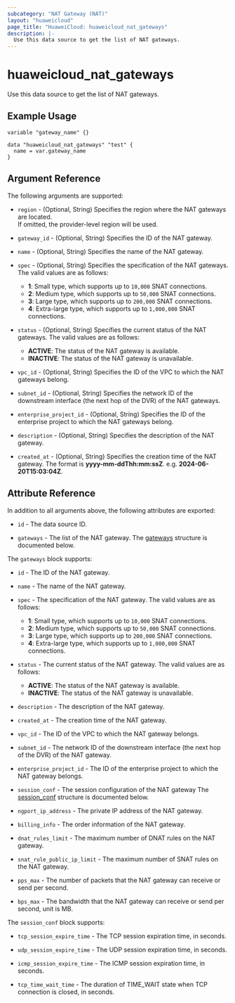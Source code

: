 ```yaml
---
subcategory: "NAT Gateway (NAT)"
layout: "huaweicloud"
page_title: "HuaweiCloud: huaweicloud_nat_gateways"
description: |-
  Use this data source to get the list of NAT gateways.
---
```


# huaweicloud_nat_gateways

Use this data source to get the list of NAT gateways.

## Example Usage

```hcl
variable "gateway_name" {}

data "huaweicloud_nat_gateways" "test" {
  name = var.gateway_name
}
```

## Argument Reference

The following arguments are supported:

* `region` - (Optional, String) Specifies the region where the NAT gateways are located.  
  If omitted, the provider-level region will be used.

* `gateway_id` - (Optional, String) Specifies the ID of the NAT gateway.

* `name` - (Optional, String) Specifies the name of the NAT gateway.

* `spec` - (Optional, String) Specifies the specification of the NAT gateways.
  The valid values are as follows:
  + **1**: Small type, which supports up to `10,000` SNAT connections.
  + **2**: Medium type, which supports up to `50,000` SNAT connections.
  + **3**: Large type, which supports up to `200,000` SNAT connections.
  + **4**: Extra-large type, which supports up to `1,000,000` SNAT connections.

* `status` - (Optional, String) Specifies the current status of the NAT gateways.
  The valid values are as follows:
  + **ACTIVE**: The status of the NAT gateway is available.
  + **INACTIVE**: The status of the NAT gateway is unavailable.

* `vpc_id` - (Optional, String) Specifies the ID of the VPC to which the NAT gateways belong.

* `subnet_id` - (Optional, String) Specifies the network ID of the downstream interface (the next hop of the DVR) of
  the NAT gateways.

* `enterprise_project_id` - (Optional, String) Specifies the ID of the enterprise project to which the NAT
  gateways belong.

* `description` - (Optional, String) Specifies the description of the NAT gateway.

* `created_at` - (Optional, String) Specifies the creation time of the NAT gateway.
  The format is **yyyy-mm-ddThh:mm:ssZ**. e.g. **2024-06-20T15:03:04Z**.

## Attribute Reference

In addition to all arguments above, the following attributes are exported:

* `id` - The data source ID.

* `gateways` - The list of the NAT gateway.
  The [gateways](#GatewayPublicGateways) structure is documented below.

<a name="GatewayPublicGateways"></a>
The `gateways` block supports:

* `id` - The ID of the NAT gateway.

* `name` - The name of the NAT gateway.

* `spec` - The specification of the NAT gateway.
  The valid values are as follows:
  + **1**: Small type, which supports up to `10,000` SNAT connections.
  + **2**: Medium type, which supports up to `50,000` SNAT connections.
  + **3**: Large type, which supports up to `200,000` SNAT connections.
  + **4**: Extra-large type, which supports up to `1,000,000` SNAT connections.

* `status` - The current status of the NAT gateway.
  The valid values are as follows:
  + **ACTIVE**: The status of the NAT gateway is available.
  + **INACTIVE**: The status of the NAT gateway is unavailable.

* `description` - The description of the NAT gateway.

* `created_at` - The creation time of the NAT gateway.

* `vpc_id` - The ID of the VPC to which the NAT gateway belongs.

* `subnet_id` - The network ID of the downstream interface (the next hop of the DVR) of the NAT gateway.

* `enterprise_project_id` - The ID of the enterprise project to which the NAT gateway belongs.

* `session_conf` - The session configuration of the NAT gateway
  The [session_conf](#rule_session_conf) structure is documented below.

* `ngport_ip_address` - The private IP address of the NAT gateway.

* `billing_info` - The order information of the NAT gateway.

* `dnat_rules_limit` - The maximum number of DNAT rules on the NAT gateway.

* `snat_rule_public_ip_limit` - The maximum number of SNAT rules on the NAT gateway.

* `pps_max` - The number of packets that the NAT gateway can receive or send per second.

* `bps_max` - The bandwidth that the NAT gateway can receive or send per second, unit is MB.

<a name="rule_session_conf"></a>
The `session_conf` block supports:

* `tcp_session_expire_time` - The TCP session expiration time, in seconds.

* `udp_session_expire_time` - The UDP session expiration time, in seconds.

* `icmp_session_expire_time` - The ICMP session expiration time, in seconds.

* `tcp_time_wait_time` - The duration of TIME_WAIT state when TCP connection is closed, in seconds.
